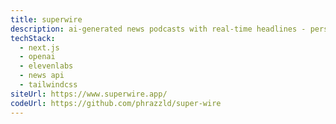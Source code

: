 ```yaml
---
title: superwire
description: ai-generated news podcasts with real-time headlines - personalized daily briefings created entirely by artificial intelligence
techStack:
  - next.js
  - openai
  - elevenlabs
  - news api
  - tailwindcss
siteUrl: https://www.superwire.app/
codeUrl: https://github.com/phrazzld/super-wire
---
```

